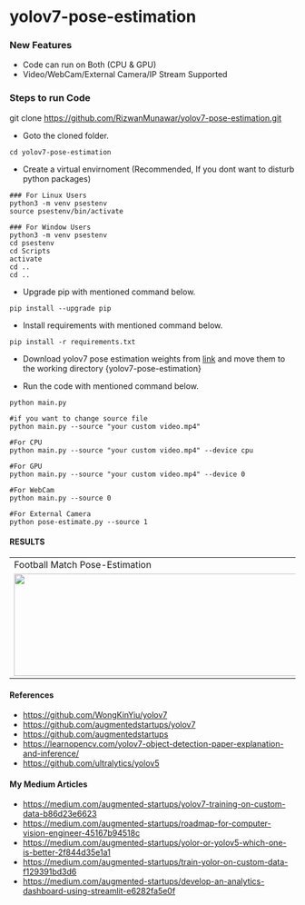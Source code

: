 # yolov7-pose-estimation

### New Features

- Code can run on Both (CPU & GPU)
- Video/WebCam/External Camera/IP Stream Supported


### Steps to run Code

git clone https://github.com/RizwanMunawar/yolov7-pose-estimation.git

- Goto the cloned folder.
```
cd yolov7-pose-estimation
```

- Create a virtual envirnoment (Recommended, If you dont want to disturb python packages)
```
### For Linux Users
python3 -m venv psestenv
source psestenv/bin/activate

### For Window Users
python3 -m venv psestenv
cd psestenv
cd Scripts
activate
cd ..
cd ..
```

- Upgrade pip with mentioned command below.
```
pip install --upgrade pip
```

- Install requirements with mentioned command below.

```
pip install -r requirements.txt
```

- Download yolov7 pose estimation weights from [link](https://github.com/WongKinYiu/yolov7/releases/download/v0.1/yolov7-w6-pose.pt) and move them to the working directory {yolov7-pose-estimation}


- Run the code with mentioned command below.
```
python main.py

#if you want to change source file
python main.py --source "your custom video.mp4"

#For CPU
python main.py --source "your custom video.mp4" --device cpu

#For GPU
python main.py --source "your custom video.mp4" --device 0

#For WebCam
python main.py --source 0 

#For External Camera
python pose-estimate.py --source 1 
```


#### RESULTS

<table>
  <tr>
    <td>Football Match Pose-Estimation</td>
     <td>Cricket Match Pose-Estimation</td>
     <td>FPS and Time Comparision</td>
     <td>Live Stream Pose-Estimation</td>
  </tr>
  <tr>
    <td><img src="https://user-images.githubusercontent.com/62513924/185089411-3f9ae391-ec23-4ca2-aba0-abf3c9991050.png" width=640 height=180></td>
    <td><img src="https://user-images.githubusercontent.com/62513924/185228806-4ba62e7a-12ef-4965-a44a-6b5ba9a3bf28.png" width=640 height=180></td>
    <td><img src="https://user-images.githubusercontent.com/62513924/185324844-20ce3d48-f5f5-4a17-8b62-9b51ab02a716.png" width=640 height=180></td>
    <td><img src="https://user-images.githubusercontent.com/62513924/185587159-6643529c-7840-48d6-ae1d-2d7c27d417ab.png" width=640 height =180></td>
  </tr>
 </table>

#### References
- https://github.com/WongKinYiu/yolov7
- https://github.com/augmentedstartups/yolov7
- https://github.com/augmentedstartups
- https://learnopencv.com/yolov7-object-detection-paper-explanation-and-inference/
- https://github.com/ultralytics/yolov5

#### My Medium Articles
- https://medium.com/augmented-startups/yolov7-training-on-custom-data-b86d23e6623
- https://medium.com/augmented-startups/roadmap-for-computer-vision-engineer-45167b94518c
- https://medium.com/augmented-startups/yolor-or-yolov5-which-one-is-better-2f844d35e1a1
- https://medium.com/augmented-startups/train-yolor-on-custom-data-f129391bd3d6
- https://medium.com/augmented-startups/develop-an-analytics-dashboard-using-streamlit-e6282fa5e0f
